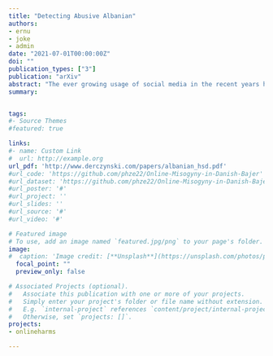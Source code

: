 ```yaml
---
title: "Detecting Abusive Albanian"
authors:
- ernu
- joke
- admin
date: "2021-07-01T00:00:00Z"
doi: ""
publication_types: ["3"]
publication: "arXiv"
abstract: "The ever growing usage of social media in the recent years has had a direct impact on the increased presence of hate speech and offensive speech in online platforms. Research on effective detection of such content has mainly focused on English and a few other widespread languages, while the leftover majority fail to have the same work put into them and thus cannot benefit from the steady advancements made in the field. In this paper we present SHAJ, an annotated Albanian dataset for hate speech and offensive speech that has been constructed from user-generated content on various social media platforms. Its annotation follows the hierarchical schema introduced in OffensEval. The dataset is tested using three different classification models, the best of which achieves an F1 score of 0.77 for the identification of offensive language, 0.64 F1 score for the automatic categorization of offensive types and lastly, 0.52 F1 score for the offensive language target identification."	
summary: 


tags:
#- Source Themes
#featured: true

links:
#- name: Custom Link
#  url: http://example.org
url_pdf: 'http://www.derczynski.com/papers/albanian_hsd.pdf'
#url_code: 'https://github.com/phze22/Online-Misogyny-in-Danish-Bajer'
#url_dataset: 'https://github.com/phze22/Online-Misogyny-in-Danish-Bajer'
#url_poster: '#'
#url_project: ''
#url_slides: ''
#url_source: '#'
#url_video: '#'

# Featured image
# To use, add an image named `featured.jpg/png` to your page's folder. 
image:
#  caption: 'Image credit: [**Unsplash**](https://unsplash.com/photos/pLCdAaMFLTE)'
  focal_point: ""
  preview_only: false

# Associated Projects (optional).
#   Associate this publication with one or more of your projects.
#   Simply enter your project's folder or file name without extension.
#   E.g. `internal-project` references `content/project/internal-project/index.md`.
#   Otherwise, set `projects: []`.
projects: 
- onlineharms

---
```

